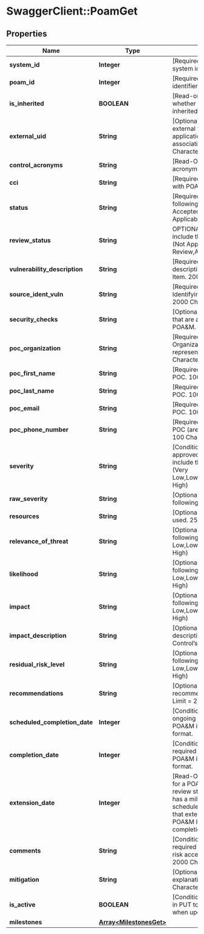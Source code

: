 # SwaggerClient::PoamGet

## Properties
Name | Type | Description | Notes
------------ | ------------- | ------------- | -------------
**system_id** | **Integer** | [Required] Unique eMASS system identifier. | [optional] 
**poam_id** | **Integer** | [Required] Unique item identifier | [optional] 
**is_inherited** | **BOOLEAN** | [Read-only] Indicates whether a test result is inherited. | [optional] 
**external_uid** | **String** | [Optional] Unique identifier external to the eMASS application for use with associating POA&amp;Ms. 100 Characters. | [optional] 
**control_acronyms** | **String** | [Read-Only] System acronym name. | [optional] 
**cci** | **String** | [Required] CCI associated with POA&amp;M Item.. | [optional] 
**status** | **String** | [Required] Values include the following: (Ongoing,Risk Accepted,Completed,Not Applicable | [optional] 
**review_status** | **String** | OPTIONAL/REQUIRED Values include the following options: (Not Approved,Under Review,Approved) | [optional] 
**vulnerability_description** | **String** | [Required] Provide a description of the POA&amp;M Item. 2000 Characters. | [optional] 
**source_ident_vuln** | **String** | [Required] Include Source Identifying Vulnerability text. 2000 Characters. | [optional] 
**security_checks** | **String** | [Optional] Security Checks that are associated with the POA&amp;M. | [optional] 
**poc_organization** | **String** | [Required] Organization/Office represented. 100 Characters. | [optional] 
**poc_first_name** | **String** | [Required] First name of POC. 100 Characters. | [optional] 
**poc_last_name** | **String** | [Required] Last name of POC. 100 Characters. | [optional] 
**poc_email** | **String** | [Required] Email address of POC. 100 Characters. | [optional] 
**poc_phone_number** | **String** | [Required] Phone number of POC (area code) ***-**** format. 100 Characters. | [optional] 
**severity** | **String** | [Conditional] Required for approved items. Values include the following options (Very Low,Low,Moderate,High,Very High) | [optional] 
**raw_severity** | **String** | [Optional] Values include the following options (I,II,III) | [optional] 
**resources** | **String** | [Optional] List of resources used. 250 Characters. | [optional] 
**relevance_of_threat** | **String** | [Optional] Values include the following options: (Very Low,Low,Moderate,High,Very High) | [optional] 
**likelihood** | **String** | [Optional] Values include the following options: (Very Low,Low,Moderate,High,Very High) | [optional] 
**impact** | **String** | [Optional] Values include the following options: (Very Low,Low,Moderate,High,Very High) | [optional] 
**impact_description** | **String** | [Optional] Include description of Security Control’s impact. | [optional] 
**residual_risk_level** | **String** | [Optional] Values include the following options: (Very Low,Low,Moderate,High,Very High) | [optional] 
**recommendations** | **String** | [Optional] Include recommendations. Character Limit &#x3D; 2,000. | [optional] 
**scheduled_completion_date** | **Integer** | [Conditional] Required for ongoing and completed POA&amp;M items. Unix time format. | [optional] 
**completion_date** | **Integer** | [Conditional] Field is required for completed POA&amp;M items. Unix time format. | [optional] 
**extension_date** | **Integer** | [Read-Only] Value returned for a POA&amp;M Item with review status Approved” and has a milestone with a scheduled completion date that extends beyond the POA&amp;M Item’s scheduled completion date.  | [optional] 
**comments** | **String** | [Conditional] Field is required for completed and risk accepted POA&amp;M items. 2000 Characters | [optional] 
**mitigation** | **String** | [Optional] Include mitigation explanation. 2000 Characters. | [optional] 
**is_active** | **BOOLEAN** | [Conditional] Optionally used in PUT to delete milestones when updating a POA&amp;M. | [optional] 
**milestones** | [**Array&lt;MilestonesGet&gt;**](MilestonesGet.md) |  | [optional] 

